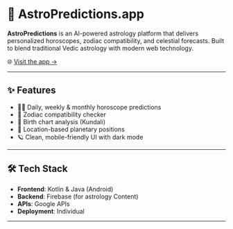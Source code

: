 # 🔮 AstroPredictions.app

**AstroPredictions** is an AI-powered astrology platform that delivers personalized horoscopes, zodiac compatibility, and celestial forecasts. Built to blend traditional Vedic astrology with modern web technology.

🌐 [Visit the app →](https://astropredictions.app)

---

## ✨ Features

- 🧙‍♂️ Daily, weekly & monthly horoscope predictions
- 🧭 Zodiac compatibility checker
- 🌌 Birth chart analysis (Kundali)
- 📍 Location-based planetary positions
- 🪐 Clean, mobile-friendly UI with dark mode

---

## 🛠 Tech Stack

- **Frontend**: Kotlin & Java (Android)
- **Backend**: Firebase (for astrology Content)
- **APIs**: Google APIs
- **Deployment**: Individual

---


